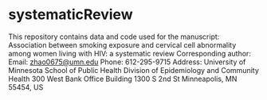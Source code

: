 # systematicReview
This repository contains data and code used for the manuscript: Association between smoking exposure and cervical cell abnormality among women living with HIV: a systematic review Corresponding author: Email: zhao0675@umn.edu Phone: 612-295-9715 Address: University of Minnesota School of Public Health Division of Epidemiology and Community Health 300 West Bank Office Building 1300 S 2nd St Minneapolis, MN 55454, US
